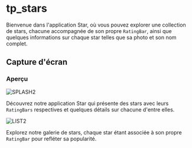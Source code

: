 # tp_stars

Bienvenue dans l'application Star, où vous pouvez explorer une collection de stars, chacune accompagnée de son propre `RatingBar`, ainsi que quelques informations sur chaque star telles que sa photo et son nom complet.

## Capture d'écran
### Aperçu
![SPLASH2](https://github.com/nada-han/tp_stars/assets/124934843/0761316d-f863-4c96-bfc9-75f0b3943091)

Découvrez notre application Star qui présente des stars avec leurs `RatingBars` respectives et quelques détails sur chacune d'entre elles.

![LIST2](https://github.com/nada-han/tp_stars/assets/124934843/d91411d3-f126-4ea4-9587-639dcee490cc)

Explorez notre galerie de stars, chaque star étant associée à son propre `RatingBar` pour refléter sa popularité.
